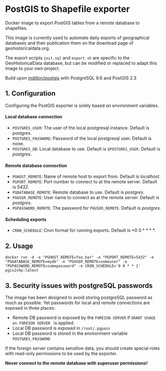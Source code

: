 # PostGIS to Shapefile exporter 

Docker image to export PostGIS tables from a remote database to shapefiles.

This image is currently used to automate daily exports of geographical databases and their publication them on the download page of geohistoricaldata.org.


The export scripts `init.sql` and `export.sh` are specific to the GeoHistoricalData database, but can be modified or replaced to adapt this image to your own project.

Build upon [mdillon/postgis](https://hub.docker.com/r/mdillon/postgis/) with PostgreSQL 9.6 and PostGIS 2.3


## 1. Configuration

Configuring the PostGIS exporter is solely based on environment variables.

#### Local database connection

- `POSTGRES_USER`: The user of the local postgresql instance. Default is *postgres*.
- `POSTGRES_PASSWORD`: Password of the local postgresql user. Default is none.
- `POSTGRES_DB`: Local database to use. Default is `$POSTGRES_USER`. Default is *postgres*.

#### Remote database connection

- `PGHOST_REMOTE`: Name of remote host to export from. Default is *localhost*.
- `PGPORT_REMOTE`: Port number to connect to at the remote server. Default is *5432*.
- `PGDATABASE_REMOTE`: Remote database to use. Default is *postgres*.
- `PGUSER_REMOTE`: User name to connect as at the remote server. Default is *postgres*.
- `PGPASSWORD_REMOTE`: The password for `PGUSER_REMOTE`. Default is *postgres*.

#### Scheduling exports

- `CRON_SCHEDULE`: Cron format for running exports. Default is *0 0 \* \* \* *.

## 2. Usage

```docker run -d -e "PGHOST_REMOTE=foo.bar" -e "PGPORT_REMOTE=5432" -e "PGDATABASE_REMOTE=mydb" -e "PGUSER_REMOTE=someuser" -e "PGPASSWORD_REMOTE=somepassword" -e CRON_SCHEDULE='0 0 * * 1' pgis2shp:latest```

## 3. Security issues with postgreSQL passwords


The image has been designed to avoid storing postgreSQL password as much as possible. Yet passwords for local and remote connections are exposed in three places:

- Remote DB password is exposed by the ```FOREIGN SERVER``` if ```GRANT USAGE on FOREIGN SERVER ``` is applied.
- Local DB password is exposed in `/root/.pgpass`
- Local DB password is stored in the environment variable `POSTGRES_PASSWORD`

If the foreign server contains sensitive data, you should create special roles with read-only permissions to be used by the exporter.

**Never connect to the remote database with superuser permissions!**

